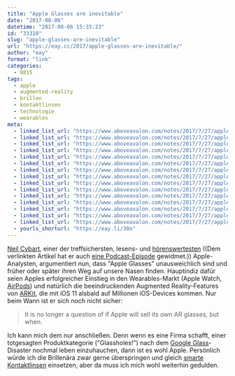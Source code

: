 ```yaml
---
title: "Apple Glasses are inevitable"
date: "2017-08-06"
datetime: "2017-08-06 15:35:23"
id: "33310"
slug: "apple-glasses-are-inevitable"
url: "https://eay.cc/2017/apple-glasses-are-inevitable/"
author: "eay"
format: "link"
categories:
  - 0815
tags:
  - apple
  - augmented-reality
  - brillen
  - kontaktlinsen
  - technologie
  - wearables
meta:
  - linked_list_url: "https://www.aboveavalon.com/notes/2017/7/27/apple-glasses-are-inevitable"
  - linked_list_url: "https://www.aboveavalon.com/notes/2017/7/27/apple-glasses-are-inevitable"
  - linked_list_url: "https://www.aboveavalon.com/notes/2017/7/27/apple-glasses-are-inevitable"
  - linked_list_url: "https://www.aboveavalon.com/notes/2017/7/27/apple-glasses-are-inevitable"
  - linked_list_url: "https://www.aboveavalon.com/notes/2017/7/27/apple-glasses-are-inevitable"
  - linked_list_url: "https://www.aboveavalon.com/notes/2017/7/27/apple-glasses-are-inevitable"
  - linked_list_url: "https://www.aboveavalon.com/notes/2017/7/27/apple-glasses-are-inevitable"
  - linked_list_url: "https://www.aboveavalon.com/notes/2017/7/27/apple-glasses-are-inevitable"
  - linked_list_url: "https://www.aboveavalon.com/notes/2017/7/27/apple-glasses-are-inevitable"
  - linked_list_url: "https://www.aboveavalon.com/notes/2017/7/27/apple-glasses-are-inevitable"
  - linked_list_url: "https://www.aboveavalon.com/notes/2017/7/27/apple-glasses-are-inevitable"
  - linked_list_url: "https://www.aboveavalon.com/notes/2017/7/27/apple-glasses-are-inevitable"
  - linked_list_url: "https://www.aboveavalon.com/notes/2017/7/27/apple-glasses-are-inevitable"
  - linked_list_url: "https://www.aboveavalon.com/notes/2017/7/27/apple-glasses-are-inevitable"
  - linked_list_url: "https://www.aboveavalon.com/notes/2017/7/27/apple-glasses-are-inevitable"
  - yourls_shorturl: "https://eay.li/30o"
---
```


[Neil Cybart](https://twitter.com/neilcybart), einer der treffsichersten, lesens- und [hörenswertesten](https://www.aboveavalon.com/talkaboveavalon/) ((Dem verlinkten Artikel hat er auch [eine Podcast-Episode](https://www.aboveavalon.com/podcast/2017/7/28/above-avalon-episode-103-apple-glasses-are-inevitable) gewidmet.)) Apple-Analysten, argumentiert nun, dass "Apple Glasses" unausweichlich sind und früher oder später ihren Weg auf unsere Nasen finden. Hauptindiz dafür seien Apples erfolgreicher Einstieg in den Wearables-Markt (Apple Watch, [AirPods](https://eay.cc/2017/airpods-fazit-nach-drei-wochen/)) und natürlich die beeindruckenden Augmented Reality-Features von [ARKit](https://eay.cc/2017/made-with-arkit/), die mit iOS 11 alsbald auf Millionen iOS-Devices kommen. Nur beim Wann ist er sich noch nicht sicher:

> It is no longer a question of if Apple will sell its own AR glasses, but when.

Ich kann mich dem nur anschließen. Denn wenn es eine Firma schafft, einer totgesagten Produktkategorie ("Glassholes!") nach dem [Google Glass](https://eay.cc/2013/einfuehrung-in-google-glass/)\-Disaster nochmal leben einzuhauchen, dann ist es wohl Apple. Persönlich würde ich die Brillenära zwar gerne überspringen und gleich [smarte Kontaktlinsen](https://eay.cc/2012/project-glass-und-die-contactlinsen-der-zukunft/) einsetzen, aber da muss ich mich wohl weiterhin gedulden.
